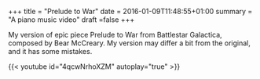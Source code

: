 +++
title = "Prelude to War"
date = 2016-01-09T11:48:55+01:00
summary = "A piano music video"
draft =false
+++

My version of epic piece Prelude to War from Battlestar Galactica, composed by Bear McCreary. My version may differ a bit from the original, and it has some mistakes.

{{< youtube id="4qcwNrhoXZM" autoplay="true" >}}

